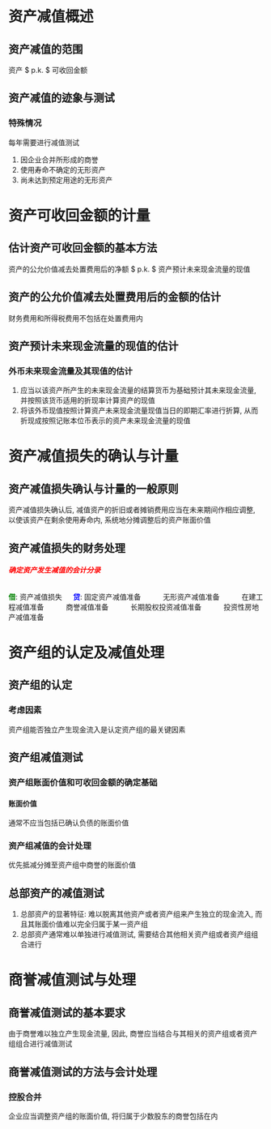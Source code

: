 # 资产减值概述

## 资产减值的范围

资产 $ p.k. $ 可收回金额

## 资产减值的迹象与测试

### 特殊情况

每年需要进行减值测试
1. 因企业合并所形成的商誉
2. 使用寿命不确定的无形资产
3. 尚未达到预定用途的无形资产

# 资产可收回金额的计量

## 估计资产可收回金额的基本方法

资产的公允价值减去处置费用后的净额 $ p.k. $ 资产预计未来现金流量的现值

## 资产的公允价值减去处置费用后的金额的估计

财务费用和所得税费用不包括在处置费用内

## 资产预计未来现金流量的现值的估计

### 外币未来现金流量及其现值的估计

1. 应当以该资产所产生的未来现金流量的结算货币为基础预计其未来现金流量, 并按照该货币适用的折现率计算资产的现值
2. 将该外币现值按照计算资产未来现金流量现值当日的即期汇率进行折算, 从而折现成按照记账本位币表示的资产未来现金流量的现值

# 资产减值损失的确认与计量

## 资产减值损失确认与计量的一般原则

资产减值损失确认后, 减值资产的折旧或者摊销费用应当在未来期间作相应调整, 以使该资产在剩余使用寿命内, 系统地分摊调整后的资产账面价值

## 资产减值损失的财务处理

###### <strong style="color: red">确定资产发生减值的会计分录</strong>

<strong style="color: green">借</strong>: 资产减值损失
&emsp; <strong style="color: blue">贷</strong>: 固定资产减值准备
&emsp; &ensp; &ensp; 无形资产减值准备
&emsp; &ensp; &ensp; 在建工程减值准备
&emsp; &ensp; &ensp; 商誉减值准备
&emsp; &ensp; &ensp; 长期股权投资减值准备
&emsp; &ensp; &ensp; 投资性房地产减值准备

# 资产组的认定及减值处理

## 资产组的认定

### 考虑因素

资产组能否独立产生现金流入是认定资产组的最关键因素

## 资产组减值测试

### 资产组账面价值和可收回金额的确定基础

#### 账面价值

通常不应当包括已确认负债的账面价值

### 资产组减值的会计处理

优先抵减分摊至资产组中商誉的账面价值

## 总部资产的减值测试

1. 总部资产的显著特征: 难以脱离其他资产或者资产组来产生独立的现金流入, 而且其账面价值难以完全归属于某一资产组
2. 总部资产通常难以单独进行减值测试, 需要结合其他相关资产组或者资产组组合进行

# 商誉减值测试与处理

## 商誉减值测试的基本要求

由于商誉难以独立产生现金流量, 因此, 商誉应当结合与其相关的资产组或者资产组组合进行减值测试

## 商誉减值测试的方法与会计处理

### 控股合并

企业应当调整资产组的账面价值, 将归属于少数股东的商誉包括在内